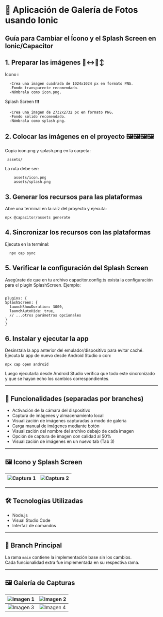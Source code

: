 # 📸 Aplicación de Galería de Fotos usando Ionic

## Guía para Cambiar el Ícono y el Splash Screen en Ionic/Capacitor
## 1. Preparar las imágenes 🙂‍↔️🙂‍↕️
   Ícono ℹ️

      -Crea una imagen cuadrada de 1024x1024 px en formato PNG.
      -Fondo transparente recomendado.
      -Nómbrala como icon.png.
   Splash Screen ❗❗❗

      -Crea una imagen de 2732x2732 px en formato PNG.
      -Fondo sólido recomendado.
      -Nómbrala como splash.png.
   
## 2. Colocar las imágenes en el proyecto 🖼️🖼️🖼️🖼️
   Copia icon.png y splash.png en la carpeta:

     assets/
   La ruta debe ser:

        assets/icon.png
        assets/splash.png
   
## 3. Generar los recursos para las plataformas
   Abre una terminal en la raíz del proyecto y ejecuta:

    npx @capacitor/assets generate
   

## 4. Sincronizar los recursos con las plataformas
  Ejecuta en la terminal:
  
      npx cap sync


  
## 5. Verificar la configuración del Splash Screen
  Asegúrate de que en tu archivo capacitor.config.ts exista la configuración para el plugin SplashScreen. 
  Ejemplo:
  ```

  plugins: {
  SplashScreen: {
    launchShowDuration: 3000,
    launchAutoHide: true,
    // ...otros parámetros opcionales
  }
}
  ```

## 6. Instalar y ejecutar la app
  Desinstala la app anterior del emulador/dispositivo para evitar caché.
  Ejecuta la app de nuevo desde Android Studio o con:
  ```
  npx cap open android
```
  Luego ejecutarla desde Android Studio verifica que todo este sincronizado y que se hayan echo los cambios correspondientes.
  


---

## 🚀 Funcionalidades (separadas por branches)

- Activación de la cámara del dispositivo  
- Captura de imágenes y almacenamiento local  
- Visualización de imágenes capturadas a modo de galería  
- Carga manual de imágenes mediante botón  
- Visualización del nombre del archivo debajo de cada imagen  
- Opción de captura de imagen con calidad al 50%  
- Visualización de imágenes en un nuevo tab (Tab 3)  

---

## 🖼️ Icono y Splash Screen

| ![Captura 1](https://github.com/user-attachments/assets/16c3f9b8-b5ca-4437-a243-285582f99aa5) | ![Captura 2](https://github.com/user-attachments/assets/d0e50eae-8649-46b9-9f33-17ea8e3deb0a) |
|:--:|:--:|

---

## 🛠️ Tecnologías Utilizadas

- Node.js  
- Visual Studio Code  
- Interfaz de comandos  

---

## 🌱 Branch Principal

La rama `main` contiene la implementación base sin los cambios.  
Cada funcionalidad extra fue implementada en su respectiva rama.

---

## 🖼️ Galería de Capturas

| ![Imagen 1](https://github.com/user-attachments/assets/1fda43be-2040-4def-b2ca-b55cb5c040ee) | ![Imagen 2](https://github.com/user-attachments/assets/959de9bd-7dd8-4da2-9dfc-73b15cf6a256) |
|:--:|:--:|
| ![Imagen 3](https://github.com/user-attachments/assets/95e3faca-14ff-47d2-96bc-bb58f1b1a5c2) | ![Imagen 4](https://github.com/user-attachments/assets/84699e27-8a25-4ad4-ac53-8ad3c711ef43) |



